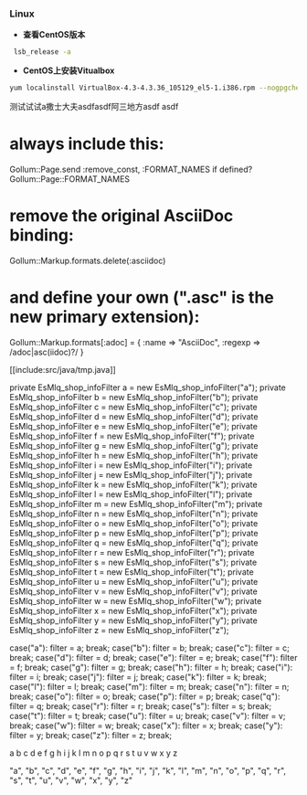 ### Linux
+ **查看CentOS版本**
```bash
 lsb_release -a
```
+ **CentOS上安装Vitualbox**
```bash
yum localinstall VirtualBox-4.3-4.3.36_105129_el5-1.i386.rpm --nogpgcheck
```

测试试试a撒士大夫asdfasdf阿三地方asdf
asdf
# always include this:
Gollum::Page.send :remove_const, :FORMAT_NAMES if defined? Gollum::Page::FORMAT_NAMES

# remove the original AsciiDoc binding:
Gollum::Markup.formats.delete(:asciidoc)

# and define your own (".asc" is the new primary extension):
Gollum::Markup.formats[:adoc] = {
    :name => "AsciiDoc",
    :regexp => /adoc|asc(iidoc)?/
}


[[include:src/java/tmp.java]]


private EsMlq_shop_infoFilter a = new EsMlq_shop_infoFilter("a");
private EsMlq_shop_infoFilter b = new EsMlq_shop_infoFilter("b");
private EsMlq_shop_infoFilter c = new EsMlq_shop_infoFilter("c");
private EsMlq_shop_infoFilter d = new EsMlq_shop_infoFilter("d");
private EsMlq_shop_infoFilter e = new EsMlq_shop_infoFilter("e");
private EsMlq_shop_infoFilter f = new EsMlq_shop_infoFilter("f");
private EsMlq_shop_infoFilter g = new EsMlq_shop_infoFilter("g");
private EsMlq_shop_infoFilter h = new EsMlq_shop_infoFilter("h");
private EsMlq_shop_infoFilter i = new EsMlq_shop_infoFilter("i");
private EsMlq_shop_infoFilter j = new EsMlq_shop_infoFilter("j");
private EsMlq_shop_infoFilter k = new EsMlq_shop_infoFilter("k");
private EsMlq_shop_infoFilter l = new EsMlq_shop_infoFilter("l");
private EsMlq_shop_infoFilter m = new EsMlq_shop_infoFilter("m");
private EsMlq_shop_infoFilter n = new EsMlq_shop_infoFilter("n");
private EsMlq_shop_infoFilter o = new EsMlq_shop_infoFilter("o");
private EsMlq_shop_infoFilter p = new EsMlq_shop_infoFilter("p");
private EsMlq_shop_infoFilter q = new EsMlq_shop_infoFilter("q");
private EsMlq_shop_infoFilter r = new EsMlq_shop_infoFilter("r");
private EsMlq_shop_infoFilter s = new EsMlq_shop_infoFilter("s");
private EsMlq_shop_infoFilter t = new EsMlq_shop_infoFilter("t");
private EsMlq_shop_infoFilter u = new EsMlq_shop_infoFilter("u");
private EsMlq_shop_infoFilter v = new EsMlq_shop_infoFilter("v");
private EsMlq_shop_infoFilter w = new EsMlq_shop_infoFilter("w");
private EsMlq_shop_infoFilter x = new EsMlq_shop_infoFilter("x");
private EsMlq_shop_infoFilter y = new EsMlq_shop_infoFilter("y");
private EsMlq_shop_infoFilter z = new EsMlq_shop_infoFilter("z");


case("a"):
    filter = a;
break;
case("b"):
    filter = b;
break;
case("c"):
    filter = c;
break;
case("d"):
    filter = d;
break;
case("e"):
    filter = e;
break;
case("f"):
    filter = f;
break;
case("g"):
    filter = g;
break;
case("h"):
    filter = h;
break;
case("i"):
    filter = i;
break;
case("j"):
    filter = j;
break;
case("k"):
    filter = k;
break;
case("l"):
    filter = l;
break;
case("m"):
    filter = m;
break;
case("n"):
    filter = n;
break;
case("o"):
    filter = o;
break;
case("p"):
    filter = p;
break;
case("q"):
    filter = q;
break;
case("r"):
    filter = r;
break;
case("s"):
    filter = s;
break;
case("t"):
    filter = t;
break;
case("u"):
    filter = u;
break;
case("v"):
    filter = v;
break;
case("w"):
    filter = w;
break;
case("x"):
    filter = x;
break;
case("y"):
    filter = y;
break;
case("z"):
    filter = z;
break;







a b c d e f g h i j k l m n o p q r s t u v w x y z



"a", "b", "c", "d", "e", "f", "g", "h", "i", "j", "k", "l", "m", "n", "o", "p", "q", "r", "s", "t", "u", "v", "w", "x", "y", "z"













